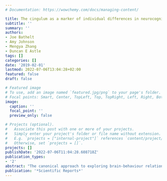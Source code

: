 ```yaml
---
# Documentation: https://wowchemy.com/docs/managing-content/

title: The cingulum as a marker of individual differences in neurocognitive development
subtitle: ''
summary: ''
authors:
- Joe Bathelt
- Amy Johnson
- Mengya Zhang
- Duncan E Astle
tags: []
categories: []
date: '2019-02-01'
lastmod: 2022-07-06T13:04:28+02:00
featured: false
draft: false

# Featured image
# To use, add an image named `featured.jpg/png` to your page's folder.
# Focal points: Smart, Center, TopLeft, Top, TopRight, Left, Right, BottomLeft, Bottom, BottomRight.
image:
  caption: ''
  focal_point: ''
  preview_only: false

# Projects (optional).
#   Associate this post with one or more of your projects.
#   Simply enter your project's folder or file name without extension.
#   E.g. `projects = ["internal-project"]` references `content/project/deep-learning/index.md`.
#   Otherwise, set `projects = []`.
projects: []
publishDate: '2022-07-06T11:04:28.608718Z'
publication_types:
- '2'
abstract: "The canonical approach to exploring brain-behaviour relationships is to group individuals according to a phenotype of interest, and then explore the neural correlates of this grouping. A limitation of this approach is that multiple aetiological pathways could result in a similar phenotype, so the role of any one brain mechanism may be substantially underestimated. Building on advances in network analysis, we used a data-driven community-clustering algorithm to identify robust subgroups based on white-matter microstructure in childhood and adolescence (total N = 313, mean age: 11.24 years). The algorithm indicated the presence of two equal-size groups that show a critical difference in fractional anisotropy (FA) of the left and right cingulum. Applying the brain-based grouping in independent samples, we find that these different 'brain types' had profoundly different cognitive abilities with higher performance in the higher FA group. Further, a connectomics analysis indicated reduced structural connectivity in the low FA subgroup that was strongly related to reduced functional activation of the default mode network. These results provide a proof-of-concept that bottom-up brain-based groupings can be identified that relate to cognitive performance. This provides a first demonstration of a complimentary approach for investigating individual differences in brain structure and function, particularly for neurodevelopmental disorders where researchers are often faced with phenotypes that are difficult to define at the cognitive or behavioural level."
publication: '*Scientific Reports*'
---
```

